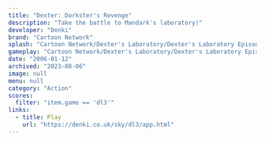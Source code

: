 ```yaml
---
title: "Dexter: Dorkster's Revenge"
description: "Take the battle to Mandark's laboratory!"
developer: "Denki"
brand: "Cartoon Network"
splash: "Cartoon Network/Dexter's Laboratory/Dexter's Laboratory Episode 3/splash.jpg"
gameplay: "Cartoon Network/Dexter's Laboratory/Dexter's Laboratory Episode 3/screenshot_03.jpg"
date: "2006-01-12"
archived: "2023-08-06"
image: null
menu: null
category: "Action"
scores:
  filter: "item.game == 'dl3'"
links:
  - title: Play
    url: "https://denki.co.uk/sky/dl3/app.html"
---
```

